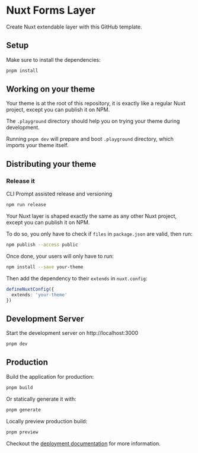 # Nuxt Forms Layer

Create Nuxt extendable layer with this GitHub template.

## Setup

Make sure to install the dependencies:

```bash
pnpm install
```

## Working on your theme

Your theme is at the root of this repository, it is exactly like a regular Nuxt project, except you can publish it on NPM.

The `.playground` directory should help you on trying your theme during development.

Running `pnpm dev` will prepare and boot `.playground` directory, which imports your theme itself.

## Distributing your theme

### Release it
CLI Prompt assisted release and versioning

```bash
npm run release
```

Your Nuxt layer is shaped exactly the same as any other Nuxt project, except you can publish it on NPM.

To do so, you only have to check if `files` in `package.json` are valid, then run:

```bash
npm publish --access public
```

Once done, your users will only have to run:

```bash
npm install --save your-theme
```

Then add the dependency to their `extends` in `nuxt.config`:

```ts
defineNuxtConfig({
  extends: 'your-theme'
})
```

## Development Server

Start the development server on http://localhost:3000

```bash
pnpm dev
```

## Production

Build the application for production:

```bash
pnpm build
```

Or statically generate it with:

```bash
pnpm generate
```

Locally preview production build:

```bash
pnpm preview
```

Checkout the [deployment documentation](https://nuxt.com/docs/getting-started/deployment) for more information.
